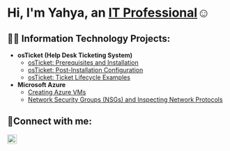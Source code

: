 <h1>Hi, I'm Yahya, an <a href="https://linkedin.com/in/yahyachadid">IT Professional</a>☺</h1>

<h2>👨‍💻 Information Technology Projects:</h2>

- <b>osTicket (Help Desk Ticketing System)</b>
  - [osTicket: Prerequisites and Installation](https://github.com/Yahya-spec/osticket-prereqs)
  - [osTicket: Post-Installation Configuration](https://github.com/Yahya-spec/post-install-config)
  - [osTicket: Ticket Lifecycle Examples](https://github.com/Yahya-spec/ticket-lifecycle)
- <b>Microsoft Azure</b>
  - [Creating Azure VMs](https://github.com/Yahya-spec/configure-ad)
  - [Network Security Groups (NSGs) and Inspecting Network Protocols](https://github.com/Yahya-spec/azure-network-protocols)

<h2>🤳Connect with me:</h2>

[<img align="left" alt="Josh | LinkedIn" width="22px" src="https://cdn.jsdelivr.net/npm/simple-icons@v3/icons/linkedin.svg" />][linkedin]

[twitter]: https://twitter.com/Yahya
[instagram]: https://www.instagram.com/Yahya
[linkedin]: https://linkedin.com/in/yahyachadid
